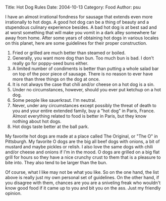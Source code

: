 Title: Hot Dog Rules
Date: 2004-10-13
Category: Food
Author: psu

I have an almost irrational fondness for sausage that extends even more irrationally to hot dogs. A good hot dog can be a thing of beauty and a stupendous culinary experience besides. A bad hot dog is at best sad and at worst something that will make you vomit in a dark alley somewhere far away from home.
After some years of obtaining hot dogs in various locales on this planet, here are some guidelines for their proper construction.

1. Fried or grilled are much better than steamed or boiled.
2. Generally, you want more dog than bun. Too much bun is bad. I don't really go for poppy-seed buns either.
3. A limited number of condiments is better than putting a whole salad bar on top of the poor piece of sausage. There is no reason to ever have more than three things on the dog at once.
4. It is not always the case that chili and/or cheese on a hot dog is a sin.
5. Under no circumstances, however, should you ever put ketchup on a hot dog.
6. Some people like sauerkraut. I'm neutral.
7. Never, under any circumstances except possibly the threat of death to you and your entire extended family, buy a "hot dog" in Paris, France. Almost everything related to food is better in Paris, but they know nothing about hot dogs.
8. Hot dogs taste better at the ball park.

My favorite hot dogs are made at a place called The Original, or "The O" in Pittsburgh. My favorite O dogs are the big all beef dogs with onions, a bit of mustard and maybe pickles or relish. I also love the same dogs with chili and/or cheese and onions if I'm in the mood. O dogs are grilled on a big flat grill for hours so they have a nice crunchy crust to them that is a pleasure to bite into. They also tend to be larger than the bun.

Of course, what I like may not be what you like. So on the one hand, the list above is really just my own personal set of guidelines. On the other hand, if you disagree with them, chances are you are a sniveling freak who wouldn't know good food if it came up to you and bit you on the ass. Just my friendly opinion.
